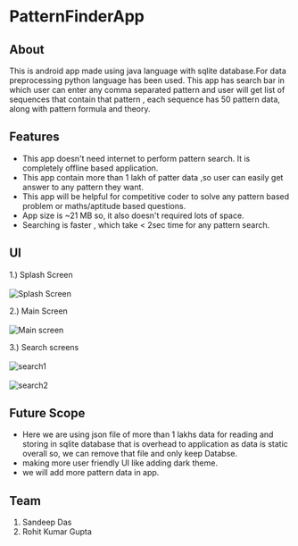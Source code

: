 # PatternFinderApp

## About
This is android app made using java language with sqlite database.For data preprocessing python language has been used. This app has search bar in which user can enter any comma
separated pattern and user will get list of sequences that contain that pattern , each sequence has 50 pattern data, along with pattern formula and theory.

## Features
- This app doesn't need internet to perform pattern search. It is completely offline based application.
- This app contain more than 1 lakh of patter data ,so user can easily get answer to any pattern they want.
- This app will be helpful for competitive coder to solve any pattern based problem or maths/aptitude based questions.
- App size is ~21 MB so, it also doesn't required lots of space.
- Searching is faster , which take < 2sec time for any pattern search. 


## UI

1.) Splash Screen <br><br>
![Splash Screen](https://github.com/Sandeep-Das-og/PatternFinderApp/blob/master/imgs/splash.png)

2.) Main Screen <br><br>
![Main screen](https://github.com/Sandeep-Das-og/PatternFinderApp/blob/master/imgs/main_screen.png)

3.) Search screens <br><br>
![search1](https://github.com/Sandeep-Das-og/PatternFinderApp/blob/master/imgs/search1.png)
<br><br>
![search2](https://github.com/Sandeep-Das-og/PatternFinderApp/blob/master/imgs/search2.png)

## Future Scope
- Here we are using json file of more than 1 lakhs data for reading and storing in sqlite database that is overhead to application as data is static overall so, we can remove that file and only keep Databse.
- making more user friendly UI like adding dark theme.
- we will add more pattern data in app.

## Team 
1. Sandeep Das
2. Rohit Kumar Gupta
